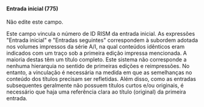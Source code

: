 #### Entrada inicial (775)

Não edite este campo.&nbsp;

Este campo vincula o número de ID RISM da entrada inicial. As expressões "Entrada inicial" e "Entradas seguintes" correspondem à subordem adotada nos volumes impressos da série A/I, na qual conteúdos idênticos eram indicados com um traço sob a primeira edição impressa mencionada. A maioria destas têm um título completo. Este sistema não corresponde a nenhuma hierarquia no sentido de primeiras edições e reimpressões. No entanto, a vinculação é necessária na medida em que as semelhanças no conteúdo dos títulos precisam ser refletidas. Além disso, como as entradas subsequentes geralmente não possuem títulos curtos e/ou originais, é necessário que haja uma referência clara ao título (original) da primeira entrada.